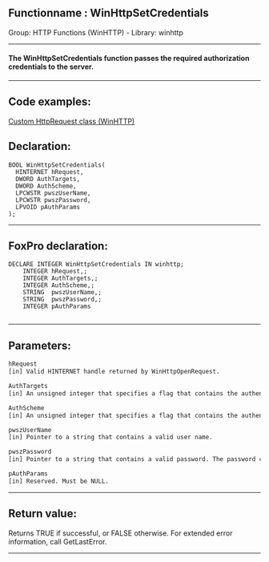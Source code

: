 <link rel="stylesheet" type="text/css" href="../../css/win32api.css">  
<link rel="stylesheet" href="https://cdnjs.cloudflare.com/ajax/libs/font-awesome/4.7.0/css/font-awesome.min.css">

## Functionname : WinHttpSetCredentials
Group: HTTP Functions (WinHTTP) - Library: winhttp    
***  


#### The WinHttpSetCredentials function passes the required authorization credentials to the server.
***  


## Code examples:
[Custom HttpRequest class (WinHTTP)](../../samples/sample_397.md)  

## Declaration:
```foxpro  
BOOL WinHttpSetCredentials(
  HINTERNET hRequest,
  DWORD AuthTargets,
  DWORD AuthScheme,
  LPCWSTR pwszUserName,
  LPCWSTR pwszPassword,
  LPVOID pAuthParams
);  
```  
***  


## FoxPro declaration:
```foxpro  
DECLARE INTEGER WinHttpSetCredentials IN winhttp;
	INTEGER hRequest,;
	INTEGER AuthTargets,;
	INTEGER AuthScheme,;
	STRING  pwszUserName,;
	STRING  pwszPassword,;
	INTEGER pAuthParams
  
```  
***  


## Parameters:
```txt  
hRequest
[in] Valid HINTERNET handle returned by WinHttpOpenRequest.

AuthTargets
[in] An unsigned integer that specifies a flag that contains the authentication target.

AuthScheme
[in] An unsigned integer that specifies a flag that contains the authentication scheme.

pwszUserName
[in] Pointer to a string that contains a valid user name.

pwszPassword
[in] Pointer to a string that contains a valid password. The password can be blank.

pAuthParams
[in] Reserved. Must be NULL.  
```  
***  


## Return value:
Returns TRUE if successful, or FALSE otherwise. For extended error information, call GetLastError.  
***  

